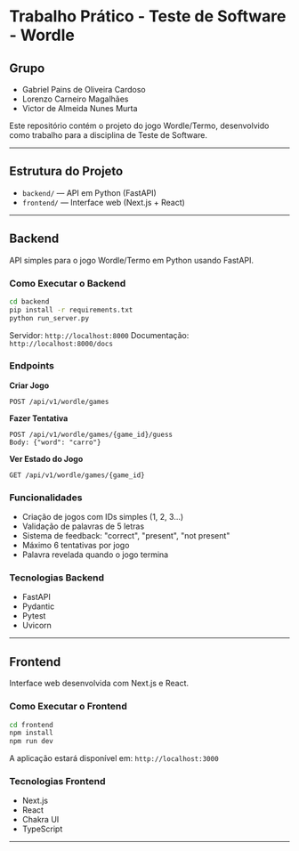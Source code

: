 # Trabalho Prático - Teste de Software - Wordle

## Grupo
- Gabriel Pains de Oliveira Cardoso
- Lorenzo Carneiro Magalhães
- Victor de Almeida Nunes Murta

Este repositório contém o projeto do jogo Wordle/Termo, desenvolvido como trabalho para a disciplina de Teste de Software.

---

## Estrutura do Projeto

- `backend/` — API em Python (FastAPI)
- `frontend/` — Interface web (Next.js + React)

---

## Backend

API simples para o jogo Wordle/Termo em Python usando FastAPI.

### Como Executar o Backend

```bash
cd backend
pip install -r requirements.txt
python run_server.py
```

Servidor: `http://localhost:8000`
Documentação: `http://localhost:8000/docs`

### Endpoints

**Criar Jogo**
```
POST /api/v1/wordle/games
```

**Fazer Tentativa**
```
POST /api/v1/wordle/games/{game_id}/guess
Body: {"word": "carro"}
```

**Ver Estado do Jogo**
```
GET /api/v1/wordle/games/{game_id}
```

### Funcionalidades

- Criação de jogos com IDs simples (1, 2, 3...)
- Validação de palavras de 5 letras
- Sistema de feedback: "correct", "present", "not present"
- Máximo 6 tentativas por jogo
- Palavra revelada quando o jogo termina

### Tecnologias Backend
- FastAPI
- Pydantic
- Pytest
- Uvicorn

---

## Frontend

Interface web desenvolvida com Next.js e React.

### Como Executar o Frontend

```bash
cd frontend
npm install
npm run dev
```

A aplicação estará disponível em: `http://localhost:3000`

### Tecnologias Frontend
- Next.js
- React
- Chakra UI
- TypeScript

---
